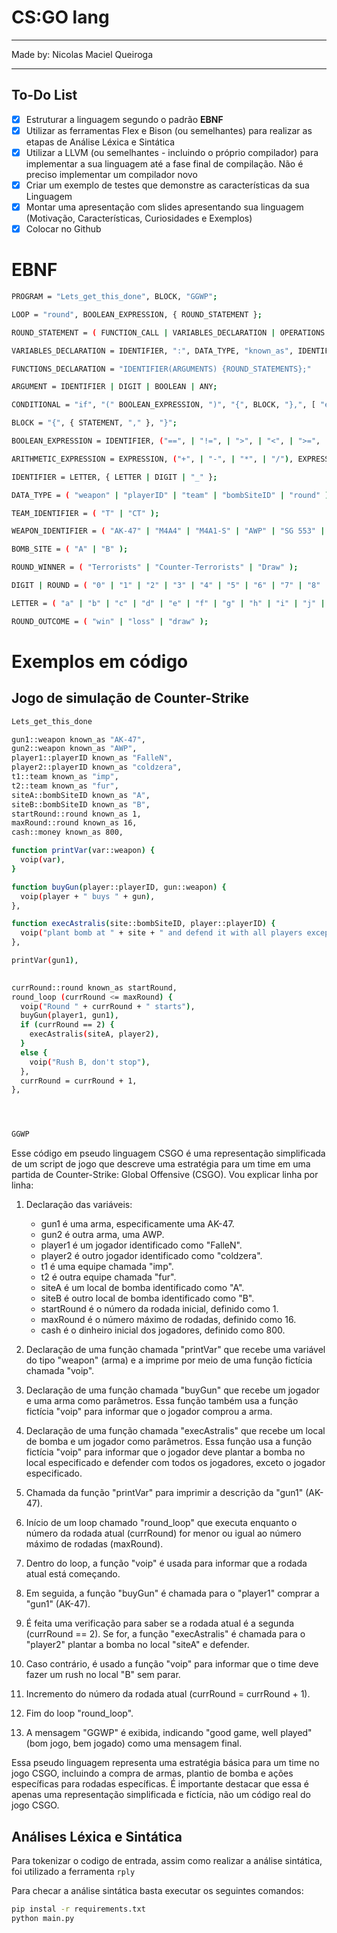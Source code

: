# CS:GO lang

---

Made by: Nicolas Maciel Queiroga

---

## To-Do List

- [x]  Estruturar a linguagem segundo o padrão ********EBNF********
- [x]  Utilizar as ferramentas Flex e Bison (ou semelhantes) para realizar as etapas de Análise Léxica e Sintática
- [x]  Utilizar a LLVM (ou semelhantes - incluindo o próprio compilador) para implementar a sua linguagem até a fase final de compilação. Não é preciso implementar um compilador novo
- [x]  Criar um exemplo de testes que demonstre as características da sua Linguagem
- [x]  Montar uma apresentação com slides apresentando sua linguagem (Motivação, Características, Curiosidades e Exemplos)
- [x]  Colocar no Github

# EBNF

```bash
PROGRAM = "Lets_get_this_done", BLOCK, "GGWP";

LOOP = "round", BOOLEAN_EXPRESSION, { ROUND_STATEMENT };

ROUND_STATEMENT = ( FUNCTION_CALL | VARIABLES_DECLARATION | OPERATIONS );

VARIABLES_DECLARATION = IDENTIFIER, ":", DATA_TYPE, "known_as", IDENTIFIER;

FUNCTIONS_DECLARATION = "IDENTIFIER(ARGUMENTS) {ROUND_STATEMENTS};"

ARGUMENT = IDENTIFIER | DIGIT | BOOLEAN | ANY;

CONDITIONAL = "if", "(" BOOLEAN_EXPRESSION, ")", "{", BLOCK, "},", [ "else", "{", BLOCK, "}," ];

BLOCK = "{", { STATEMENT, "," }, "}";

BOOLEAN_EXPRESSION = IDENTIFIER, ("==", | "!=", | ">", | "<", | ">=", | "<="), IDENTIFIER;

ARITHMETIC_EXPRESSION = EXPRESSION, ("+", | "-", | "*", | "/"), EXPRESSION;

IDENTIFIER = LETTER, { LETTER | DIGIT | "_" };

DATA_TYPE = ( "weapon" | "playerID" | "team" | "bombSiteID" | "round" );

TEAM_IDENTIFIER = ( "T" | "CT" );

WEAPON_IDENTIFIER = ( "AK-47" | "M4A4" | "M4A1-S" | "AWP" | "SG 553" | "Glock-18" | "USP-S" | "P2000" | "Desert Eagle" | "Tec-9" | "Five-SeveN" | "MP7" | "MP9" | "PP-Bizon" | "MAC-10" | "Galil AR" | "FAMAS" | "Sawed-Off" | "Nova" | "XM1014" | "MAG-7" | "M249" | "Negev" );

BOMB_SITE = ( "A" | "B" );

ROUND_WINNER = ( "Terrorists" | "Counter-Terrorists" | "Draw" );

DIGIT | ROUND = ( "0" | "1" | "2" | "3" | "4" | "5" | "6" | "7" | "8" | "9" );

LETTER = ( "a" | "b" | "c" | "d" | "e" | "f" | "g" | "h" | "i" | "j" | "k" | "l" | "m" | "n" | "o" | "p" | "q" | "r" | "s" | "t" | "u" | "v" | "w" | "x" | "y" | "z" | "A" | "B" | "C" | "D" | "E" | "F" | "G" | "H" | "I" | "J" | "K" | "L" | "M" | "N" | "O" | "P" | "Q" | "R" | "S" | "T" | "U" | "V" | "W" | "X" | "Y" | "Z" );

ROUND_OUTCOME = ( "win" | "loss" | "draw" );
```

# Exemplos em código

## Jogo de simulação de Counter-Strike

```bash
Lets_get_this_done

gun1::weapon known_as "AK-47",
gun2::weapon known_as "AWP",
player1::playerID known_as "FalleN",
player2::playerID known_as "coldzera",
t1::team known_as "imp",
t2::team known_as "fur",
siteA::bombSiteID known_as "A",
siteB::bombSiteID known_as "B",
startRound::round known_as 1,
maxRound::round known_as 16,
cash::money known_as 800,

function printVar(var::weapon) {
  voip(var),
}

function buyGun(player::playerID, gun::weapon) {
  voip(player + " buys " + gun),
},

function execAstralis(site::bombSiteID, player::playerID) {
  voip("plant bomb at " + site + " and defend it with all players except " + player),
},

printVar(gun1),

  
currRound::round known_as startRound,
round_loop (currRound <= maxRound) {
  voip("Round " + currRound + " starts"),
  buyGun(player1, gun1),
  if (currRound == 2) {
    execAstralis(siteA, player2),
  }
  else {
    voip("Rush B, don't stop"),
  },
  currRound = currRound + 1,
},




GGWP
```

Esse código em pseudo linguagem CSGO é uma representação simplificada de um script de jogo que descreve uma estratégia para um time em uma partida de Counter-Strike: Global Offensive (CSGO). Vou explicar linha por linha:

1. Declaração das variáveis:
   - gun1 é uma arma, especificamente uma AK-47.
   - gun2 é outra arma, uma AWP.
   - player1 é um jogador identificado como "FalleN".
   - player2 é outro jogador identificado como "coldzera".
   - t1 é uma equipe chamada "imp".
   - t2 é outra equipe chamada "fur".
   - siteA é um local de bomba identificado como "A".
   - siteB é outro local de bomba identificado como "B".
   - startRound é o número da rodada inicial, definido como 1.
   - maxRound é o número máximo de rodadas, definido como 16.
   - cash é o dinheiro inicial dos jogadores, definido como 800.

2. Declaração de uma função chamada "printVar" que recebe uma variável do tipo "weapon" (arma) e a imprime por meio de uma função fictícia chamada "voip".

3. Declaração de uma função chamada "buyGun" que recebe um jogador e uma arma como parâmetros. Essa função também usa a função fictícia "voip" para informar que o jogador comprou a arma.

4. Declaração de uma função chamada "execAstralis" que recebe um local de bomba e um jogador como parâmetros. Essa função usa a função fictícia "voip" para informar que o jogador deve plantar a bomba no local especificado e defender com todos os jogadores, exceto o jogador especificado.

5. Chamada da função "printVar" para imprimir a descrição da "gun1" (AK-47).

6. Início de um loop chamado "round_loop" que executa enquanto o número da rodada atual (currRound) for menor ou igual ao número máximo de rodadas (maxRound).

7. Dentro do loop, a função "voip" é usada para informar que a rodada atual está começando.

8. Em seguida, a função "buyGun" é chamada para o "player1" comprar a "gun1" (AK-47).

9. É feita uma verificação para saber se a rodada atual é a segunda (currRound == 2). Se for, a função "execAstralis" é chamada para o "player2" plantar a bomba no local "siteA" e defender.

10. Caso contrário, é usado a função "voip" para informar que o time deve fazer um rush no local "B" sem parar.

11. Incremento do número da rodada atual (currRound = currRound + 1).

12. Fim do loop "round_loop".

13. A mensagem "GGWP" é exibida, indicando "good game, well played" (bom jogo, bem jogado) como uma mensagem final.

Essa pseudo linguagem representa uma estratégia básica para um time no jogo CSGO, incluindo a compra de armas, plantio de bomba e ações específicas para rodadas específicas. É importante destacar que essa é apenas uma representação simplificada e fictícia, não um código real do jogo CSGO.


## Análises Léxica e Sintática

Para tokenizar o codigo de entrada, assim como realizar a análise sintática, foi utilizado a ferramenta `rply`

Para checar a análise sintática basta executar os seguintes comandos:

```bash
pip instal -r requirements.txt
python main.py
```
